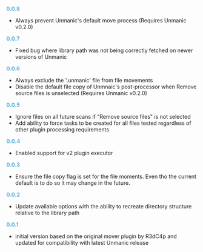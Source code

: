 
**<span style="color:#56adda">0.0.8</span>**
- Always prevent Unmanic's default move process (Requires Unmanic v0.2.0)

**<span style="color:#56adda">0.0.7</span>**
- Fixed bug where library path was not being correctly fetched on newer versions of Unmanic

**<span style="color:#56adda">0.0.6</span>**
- Always exclude the '.unmanic' file from file movements
- Disable the default file copy of Unmnaic's post-processor when Remove source files is unselected (Requires Unmanic v0.2.0)

**<span style="color:#56adda">0.0.5</span>**
- Ignore files on all future scans if "Remove source files" is not selected
- Add ability to force tasks to be created for all files tested regardless of other plugin processing requirements

**<span style="color:#56adda">0.0.4</span>**
- Enabled support for v2 plugin executor

**<span style="color:#56adda">0.0.3</span>**
- Ensure the file copy flag is set for the file moments. Even tho the current default is to do so it may change in the future.

**<span style="color:#56adda">0.0.2</span>**
- Update available options with the ability to recreate directory structure relative to the library path

**<span style="color:#56adda">0.0.1</span>**
- initial version based on the original mover plugin by R3dC4p and 
  updated for compatibility with latest Unmanic release
